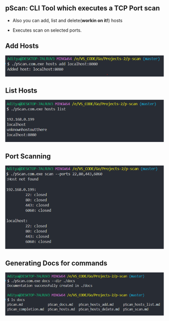 ## pScan: CLI Tool which executes a TCP Port scan

- Also you can add, list and delete(<b>workin on it!</b>) hosts

- Executes scan on selected ports.

## Add Hosts
![alt text](assets/image-1.png)

## List Hosts
![alt text](assets/image-2.png)

## Port Scanning
![alt text](assets/port.png)

## Generating Docs for commands
![alt text](assets/docs.png)